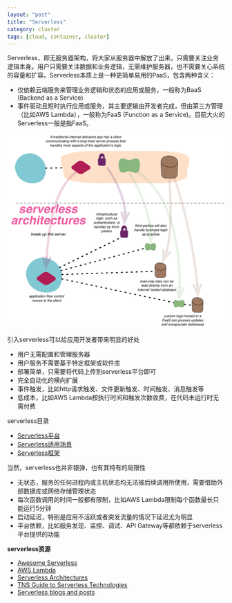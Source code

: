 ```yaml
---
layout: "post"
title: "Serverless"
category: cluster
tags: [cloud, container, cluster]
---
```


Serverless，即无服务器架构，将大家从服务器中解放了出来，只需要关注业务逻辑本身。用户只需要关注数据和业务逻辑，无需维护服务器，也不需要关心系统的容量和扩容。Serverless本质上是一种更简单易用的PaaS，包含两种含义：

- 仅依赖云端服务来管理业务逻辑和状态的应用或服务，一般称为BaaS (Backend as a Service)
- 事件驱动且短时执行应用或服务，其主要逻辑由开发者完成，但由第三方管理（比如AWS Lambda），一般称为FaaS (Function as a Service)。目前大火的Serverless一般是指FaaS。

![](/images/14872486572549.png)

引入serverless可以给应用开发者带来明显的好处

* 用户无需配置和管理服务器
* 用户服务不需要基于特定框架或软件库
* 部署简单，只需要将代码上传到serverless平台即可
* 完全自动化的横向扩展
* 事件触发，比如http请求触发、文件更新触发、时间触发、消息触发等
* 低成本，比如AWS Lambda按执行时间和触发次数收费，在代码未运行时无需付费

serverless目录

* [Serverless平台](platform.html)
* [Serverless适用场景](usecase.html)
* [Serverless框架](framework.html)

当然，serverless也并非银弹，也有其特有的局限性

* 无状态，服务的任何进程内或主机状态均无法被后续调用所使用，需要借助外部数据库或网络存储管理状态
* 每次函数调用的时间一般都有限制，比如AWS Lambda限制每个函数最长只能运行5分钟
* 启动延迟，特别是应用不活跃或者突发流量的情况下延迟尤为明显
* 平台依赖，比如服务发现、监控、调试、API Gateway等都依赖于serverless平台提供的功能

**serverless资源**

* [Awesome Serverless](https://github.com/anaibol/awesome-serverless)
* [AWS Lambda](http://docs.aws.amazon.com/lambda/latest/dg/welcome.html)
* [Serverless Architectures](https://martinfowler.com/articles/serverless.html)
* [TNS Guide to Serverless Technologies](http://thenewstack.io/tns-guide-serverless-technologies-best-frameworks-platforms-tools/)
* [Serverless blogs and posts](https://github.com/JustServerless/awesome-serverless)



